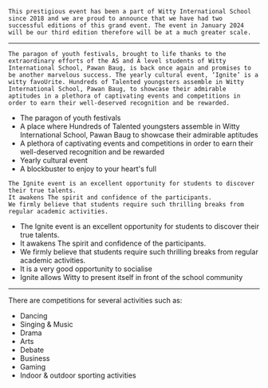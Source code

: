 ```
This prestigious event has been a part of Witty International School since 2018 and we are proud to announce that we have had two successful editions of this grand event. The event in January 2024 will be our third edition therefore will be at a much greater scale.
```
---
```
The paragon of youth festivals, brought to life thanks to the extraordinary efforts of the AS and A level students of Witty International School, Pawan Baug, is back once again and promises to be another marvelous success. The yearly cultural event, ‘Ignite’ is a witty favoUrite. Hundreds of Talented youngsters assemble in Witty International School, Pawan Baug, to showcase their admirable aptitudes in a plethora of captivating events and competitions in order to earn their well-deserved recognition and be rewarded.
```
- The paragon of youth festivals 
- A place where Hundreds of Talented youngsters assemble in Witty International School, Pawan Baug to showcase their admirable aptitudes
- A plethora of captivating events and competitions in order to earn their well-deserved recognition and be rewarded
- Yearly cultural event
- A blockbuster to enjoy to your heart's full
```
The Ignite event is an excellent opportunity for students to discover their true talents.
It awakens The spirit and confidence of the participants. 
We firmly believe that students require such thrilling breaks from regular academic activities.
```
- The Ignite event is an excellent opportunity for students to discover their true talents.
- It awakens The spirit and confidence of the participants. 
- We firmly believe that students require such thrilling breaks from regular academic activities.
- It is a very good opportunity to socialise
- Ignite allows Witty to present itself in front of the school community

---
There are competitions for several activities such as: 
- Dancing 
- Singing & Music
- Drama
- Arts
- Debate
- Business
- Gaming
- Indoor & outdoor sporting activities